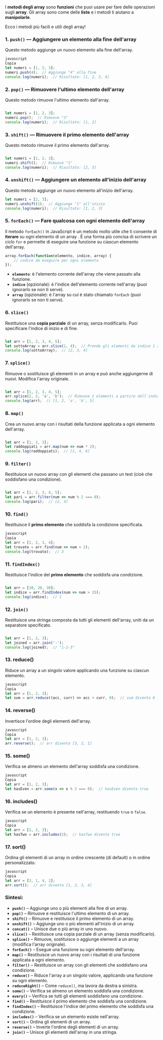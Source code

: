 I **metodi degli array** sono **funzioni** che puoi usare per fare delle operazioni sugli **array**. Gli array sono come delle **liste** e i metodi ti aiutano a **manipolarle**.

Ecco i metodi più facili e utili degli array!

### 1. **`push()`** — Aggiungere un elemento alla fine dell'array

Questo metodo aggiunge un nuovo elemento alla fine dell'array.

```jsx
javascript
Copia
let numeri = [1, 2, 3];
numeri.push(4);  // Aggiunge "4" alla fine
console.log(numeri);  // Risultato: [1, 2, 3, 4]

```

### 2. **`pop()`** — Rimuovere l'ultimo elemento dell'array

Questo metodo rimuove l'ultimo elemento dall'array.

```jsx

let numeri = [1, 2, 3];
numeri.pop();  // Rimuove "3"
console.log(numeri);  // Risultato: [1, 2]

```

### 3. **`shift()`** — Rimuovere il primo elemento dell'array

Questo metodo rimuove il primo elemento dall'array.

```jsx

let numeri = [1, 2, 3];
numeri.shift();  // Rimuove "1"
console.log(numeri);  // Risultato: [2, 3]

```

### 4. **`unshift()`** — Aggiungere un elemento all'inizio dell'array

Questo metodo aggiunge un nuovo elemento all'inizio dell'array.

```jsx
let numeri = [2, 3];
numeri.unshift(1);  // Aggiunge "1" all'inizio
console.log(numeri);  // Risultato: [1, 2, 3]

```

### 5. **`forEach()`** — Fare qualcosa con ogni elemento dell'array

Il metodo `forEach()` in JavaScript è un metodo molto utile che ti consente di **iterare** su ogni elemento di un array . È una forma più concisa di scrivere un ciclo `for` e permette di eseguire una funzione su ciascun elemento dell'array.

```jsx
array.forEach(function(elemento, indice, array) {
    // codice da eseguire per ogni elemento
});

```

- **`elemento`**: è l'elemento corrente dell'array che viene passato alla funzione.
- **`indice`** (opzionale): è l'indice dell'elemento corrente nell'array (puoi ignorarlo se non ti serve).
- **`array`** (opzionale): è l'array su cui è stato chiamato `forEach` (puoi ignorarlo se non ti serve).

### 6. **`slice()`**

Restituisce una **copia parziale** di un array, senza modificarlo. Puoi specificare l'indice di inizio e di fine.

```jsx

let arr = [1, 2, 3, 4, 5];
let sottoArray = arr.slice(1, 4);  // Prende gli elementi da indice 1 a 3
console.log(sottoArray);  // [2, 3, 4]

```

### 7. **`splice()`**

Rimuove o sostituisce gli elementi in un array e può anche aggiungerne di nuovi. Modifica l'array originale.

```jsx

let arr = [1, 2, 3, 4, 5];
arr.splice(2, 2, 'a', 'b');  // Rimuove 2 elementi a partire dall'indice 2 e aggiunge 'a' e 'b'
console.log(arr);  // [1, 2, 'a', 'b', 5]

```

### 8. **`map()`**

Crea un nuovo array con i risultati della funzione applicata a ogni elemento dell'array.

```jsx

let arr = [1, 2, 3];
let raddoppiati = arr.map(num => num * 2);
console.log(raddoppiati);  // [2, 4, 6]

```

### 9. **`filter()`**

Restituisce un nuovo array con gli elementi che passano un test (cioè che soddisfano una condizione).

```jsx

let arr = [1, 2, 3, 4, 5];
let pari = arr.filter(num => num % 2 === 0);
console.log(pari);  // [2, 4]

```

### 10. **`find()`**

Restituisce il **primo elemento** che soddisfa la condizione specificata.

```jsx
javascript
Copia
let arr = [1, 2, 3, 4];
let trovato = arr.find(num => num > 2);
console.log(trovato);  // 3

```

### 11. **`findIndex()`**

Restituisce l'indice del **primo elemento** che soddisfa una condizione.

```jsx

let arr = [10, 20, 30];
let indice = arr.findIndex(num => num > 15);
console.log(indice);  // 1

```

### 12. **`join()`**

Restituisce una stringa composta da tutti gli elementi dell'array, uniti da un separatore specificato.

```jsx

let arr = [1, 2, 3];
let joined = arr.join('-');
console.log(joined);  // "1-2-3"

```

### 13. **reduce()**

Riduce un array a un singolo valore applicando una funzione su ciascun elemento.

```jsx
javascript
Copia
let arr = [1, 2, 3];
let sum = arr.reduce((acc, curr) => acc + curr, 0);  // sum diventa 6

```

### 14. **reverse()**

Invertisce l'ordine degli elementi dell'array.

```jsx
javascript
Copia
let arr = [1, 2, 3];
arr.reverse();  // arr diventa [3, 2, 1]

```

### 15. **some()**

Verifica se almeno un elemento dell'array soddisfa una condizione.

```jsx
javascript
Copia
let arr = [1, 2, 3];
let hasEven = arr.some(x => x % 2 === 0);  // hasEven diventa true

```

### 16. **includes()**

Verifica se un elemento è presente nell'array, restituendo `true` o `false`.

```jsx
javascript
Copia
let arr = [1, 2, 3];
let hasTwo = arr.includes(2);  // hasTwo diventa true

```

### 17. **sort()**

Ordina gli elementi di un array in ordine crescente (di default) o in ordine personalizzato.

```jsx
javascript
Copia
let arr = [3, 1, 4, 2];
arr.sort();  // arr diventa [1, 2, 3, 4]

```

### Sintesi:

- **`push()`** – Aggiunge uno o più elementi alla fine di un array.
- **`pop()`** – Rimuove e restituisce l'ultimo elemento di un array.
- **`shift()`** – Rimuove e restituisce il primo elemento di un array.
- **`unshift()`** – Aggiunge uno o più elementi all'inizio di un array.
- **`concat()`** – Unisce due o più array in uno nuovo.
- **`slice()`** – Restituisce una copia parziale di un array (senza modificarlo).
- **`splice()`** – Rimuove, sostituisce o aggiunge elementi a un array (modifica l'array originale).
- **`forEach()`** – Esegue una funzione su ogni elemento dell'array.
- **`map()`** – Restituisce un nuovo array con i risultati di una funzione applicata a ogni elemento.
- **`filter()`** – Restituisce un array con gli elementi che soddisfano una condizione.
- **`reduce()`** – Riduce l'array a un singolo valore, applicando una funzione su ogni elemento.
- **`reduceRight()`** – Come `reduce()`, ma lavora da destra a sinistra.
- **`some()`** – Verifica se almeno un elemento soddisfa una condizione.
- **`every()`** – Verifica se tutti gli elementi soddisfano una condizione.
- **`find()`** – Restituisce il primo elemento che soddisfa una condizione.
- **`findIndex()`** – Restituisce l'indice del primo elemento che soddisfa una condizione.
- **`includes()`** – Verifica se un elemento esiste nell'array.
- **`sort()`** – Ordina gli elementi di un array.
- **`reverse()`** – Inverte l'ordine degli elementi di un array.
- **`join()`** – Unisce gli elementi dell'array in una stringa.